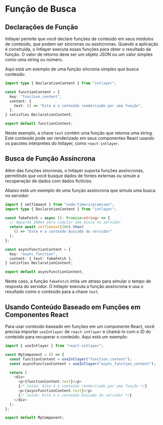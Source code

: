 # Função de Busca

## Declarações de Função

Intlayer permite que você declare funções de conteúdo em seus módulos de conteúdo, que podem ser síncronas ou assíncronas. Quando a aplicação é construída, o Intlayer executa essas funções para obter o resultado da função. O valor de retorno deve ser um objeto JSON ou um valor simples como uma string ou número.

Aqui está um exemplo de uma função síncrona simples que busca conteúdo:

```typescript
import type { DeclarationContent } from "intlayer";

const functionContent = {
  key: "function_content",
  content: {
    text: () => "Este é o conteúdo renderizado por uma função",
  },
} satisfies DeclarationContent;

export default functionContent;
```

Neste exemplo, a chave `text` contém uma função que retorna uma string. Este conteúdo pode ser renderizado em seus componentes React usando os pacotes intérpretes do Intlayer, como `react-intlayer`.

## Busca de Função Assíncrona

Além das funções síncronas, o Intlayer suporta funções assíncronas, permitindo que você busque dados de fontes externas ou simule a recuperação de dados com dados fictícios.

Abaixo está um exemplo de uma função assíncrona que simula uma busca no servidor:

```typescript
import { setTimeout } from "node:timers/promises";
import type { DeclarationContent } from "intlayer";

const fakeFetch = async (): Promise<string> => {
  // Aguarda 200ms para simular uma busca no servidor
  return await setTimeout(200).then(
    () => "Este é o conteúdo buscado do servidor"
  );
};

const asyncFunctionContent = {
  key: "async_function",
  content: { text: fakeFetch },
} satisfies DeclarationContent;

export default asyncFunctionContent;
```

Neste caso, a função `fakeFetch` imita um atraso para simular o tempo de resposta do servidor. O Intlayer executa a função assíncrona e usa o resultado como o conteúdo para a chave `text`.

## Usando Conteúdo Baseado em Funções em Componentes React

Para usar conteúdo baseado em funções em um componente React, você precisa importar `useIntlayer` de `react-intlayer` e chamá-lo com o ID do conteúdo para recuperar o conteúdo. Aqui está um exemplo:

```javascript
import { useIntlayer } from "react-intlayer";

const MyComponent = () => {
  const functionContent = useIntlayer("function_content");
  const asyncFunctionContent = useIntlayer("async_function_content");

  return (
    <div>
      <p>{functionContent.text}</p>
      {/* Saída: Este é o conteúdo renderizado por uma função */}
      <p>{asyncFunctionContent.text}</p>
      {/* Saída: Este é o conteúdo buscado do servidor */}
    </div>
  );
};

export default MyComponent;
```

